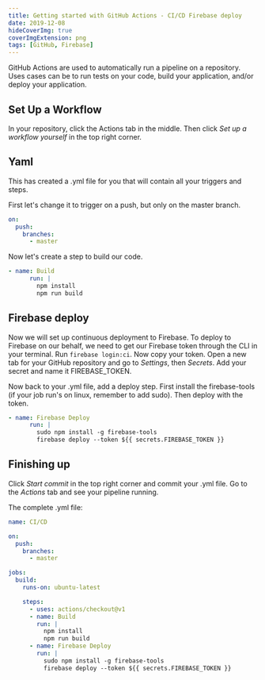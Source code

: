 ```yaml
---
title: Getting started with GitHub Actions - CI/CD Firebase deploy
date: 2019-12-08
hideCoverImg: true
coverImgExtension: png
tags: [GitHub, Firebase]
---
```


GitHub Actions are used to automatically run a pipeline on a repository. Uses cases can be to run tests on your code, build your application, and/or deploy your application.

## Set Up a Workflow

In your repository, click the Actions tab in the middle.
<ImgWithZoom src="./assets/cover-github-actions-firebase-cicd.png" alt="GitHub Actions tab"/>
Then click <i>Set up a workflow yourself</i> in the top right corner.

## Yaml

This has created a .yml file for you that will contain all your triggers and steps.

First let's change it to trigger on a push, but only on the master branch.

```yml
on:
  push:
    branches:
      - master
```

Now let's create a step to build our code.

```yml
- name: Build
      run: |
        npm install
        npm run build
```

## Firebase deploy

Now we will set up continuous deployment to Firebase. To deploy to Firebase on our behalf, we need to get our Firebase token through the CLI in your terminal. Run `firebase login:ci`. Now copy your token. Open a new tab for your GitHub repository and go to <i>Settings</i>, then <i>Secrets</i>. Add your secret and name it FIREBASE_TOKEN.

Now back to your .yml file, add a deploy step. First install the firebase-tools (if your job run's on linux, remember to add sudo). Then deploy with the token.

```yml
- name: Firebase Deploy
      run: |
        sudo npm install -g firebase-tools
        firebase deploy --token ${{ secrets.FIREBASE_TOKEN }}
```

## Finishing up

Click <i>Start commit</i> in the top right corner and commit your .yml file.
Go to the <i>Actions</i> tab and see your pipeline running.

The complete .yml file:

```yml
name: CI/CD

on:
  push:
    branches:
      - master

jobs:
  build:
    runs-on: ubuntu-latest

    steps:
      - uses: actions/checkout@v1
      - name: Build
        run: |
          npm install
          npm run build
      - name: Firebase Deploy
        run: |
          sudo npm install -g firebase-tools
          firebase deploy --token ${{ secrets.FIREBASE_TOKEN }}
```
